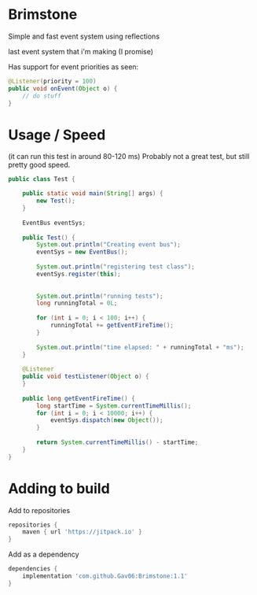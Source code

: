 # Brimstone
Simple and fast event system using reflections

last event system that i'm making (I promise)

Has support for event priorities as seen:

```java
@Listener(priority = 100)
public void onEvent(Object o) {
	// do stuff
}
```

# Usage / Speed

(it can run this test in around 80-120 ms)
Probably not a great test, but still pretty good speed.

```java
public class Test {

	public static void main(String[] args) {
		new Test();
	}
	
	EventBus eventSys;
	
	public Test() {
		System.out.println("Creating event bus");
		eventSys = new EventBus();
		
		System.out.println("registering test class");
		eventSys.register(this);
		
		
		System.out.println("running tests");
		long runningTotal = 0L;
		
		for (int i = 0; i < 100; i++) {
			runningTotal += getEventFireTime();
		}
		
		System.out.println("time elapsed: " + runningTotal + "ms");
	}
	
	@Listener
	public void testListener(Object o) {
	}
	
	public long getEventFireTime() {
		long startTime = System.currentTimeMillis();
		for (int i = 0; i < 10000; i++) {
			eventSys.dispatch(new Object());
		}
		
		return System.currentTimeMillis() - startTime;
	}
}
```

# Adding to build

Add to repositories
```gradle
repositories {
	maven { url 'https://jitpack.io' }
}
```

Add as a dependency
```gradle
dependencies {
	implementation 'com.github.Gav06:Brimstone:1.1'
}
